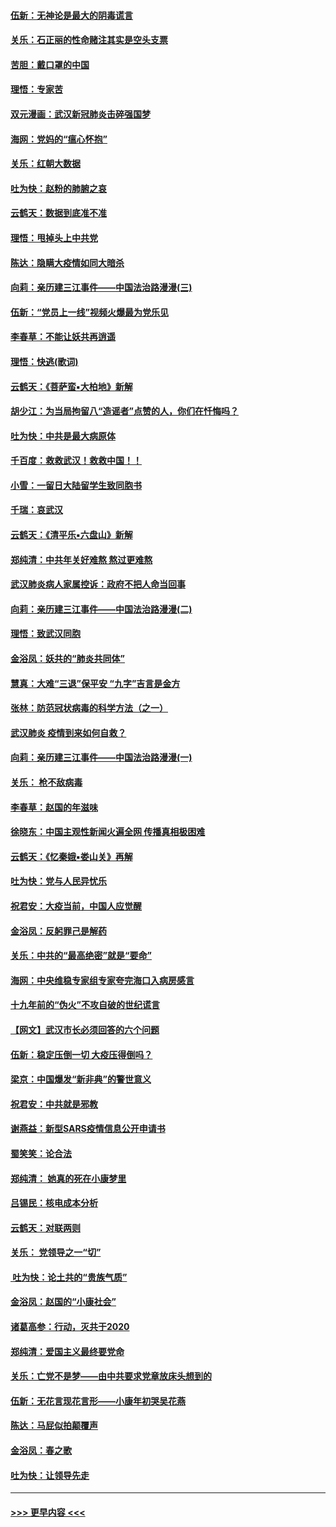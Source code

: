 #### [伍新：无神论是最大的阴毒谎言](../pages/nsc993/n11846129.md?t=02061402) 
#### [关乐：石正丽的性命赌注其实是空头支票](../pages/nsc993/n11846109.md?t=02061402) 
#### [苦胆：戴口罩的中国](../pages/nsc993/n11845576.md?t=02061402) 
#### [理悟：专家苦](../pages/nsc993/n11845564.md?t=02061402) 
#### [双元漫画：武汉新冠肺炎击碎强国梦](../pages/nsc993/n11843320.md?t=02061402) 
#### [海网：党妈的“瘟心怀抱”](../pages/nsc993/n11840740.md?t=02061402) 
#### [关乐：红朝大数据](../pages/nsc993/n11840675.md?t=02061402) 
#### [吐为快：赵粉的肺腑之哀](../pages/nsc993/n11840618.md?t=02061402) 
#### [云鹤天：数据到底准不准](../pages/nsc993/n11840325.md?t=02061402) 
#### [理悟：甩掉头上中共党](../pages/nsc993/n11838826.md?t=02061402) 
#### [陈达：隐瞒大疫情如同大暗杀](../pages/nsc993/n11838771.md?t=02061402) 
#### [向莉：亲历建三江事件——中国法治路漫漫(三)](../pages/nsc993/n11831825.md?t=02061402) 
#### [伍新：“党员上一线”视频火爆最为党乐见](../pages/nsc993/n11838200.md?t=02061402) 
#### [李春草：不能让妖共再逍遥](../pages/nsc993/n11838102.md?t=02061402) 
#### [理悟：快逃(歌词)](../pages/nsc993/n11838083.md?t=02061402) 
#### [云鹤天：《菩萨蛮▪大柏地》新解](../pages/nsc993/n11838059.md?t=02061402) 
#### [胡少江：为当局拘留八“造谣者”点赞的人，你们在忏悔吗？](../pages/nsc993/n11836801.md?t=02061402) 
#### [吐为快：中共是最大病原体](../pages/nsc993/n11836748.md?t=02061402) 
#### [千百度：救救武汉！救救中国！！](../pages/nsc993/n11836145.md?t=02061402) 
#### [小雪：一留日大陆留学生致同胞书](../pages/nsc993/n11834624.md?t=02061402) 
#### [千瑞：哀武汉](../pages/nsc993/n11833647.md?t=02061402) 
#### [云鹤天：《清平乐▪六盘山》新解](../pages/nsc993/n11833611.md?t=02061402) 
#### [郑纯清：中共年关好难熬 熬过更难熬](../pages/nsc993/n11833489.md?t=02061402) 
#### [武汉肺炎病人家属控诉：政府不把人命当回事](../pages/nsc993/n11833205.md?t=02061402) 
#### [向莉：亲历建三江事件——中国法治路漫漫(二)](../pages/nsc993/n11829102.md?t=02061402) 
#### [理悟：致武汉同胞](../pages/nsc993/n11831522.md?t=02061402) 
#### [金浴凤：妖共的“肺炎共同体”](../pages/nsc993/n11829448.md?t=02061402) 
#### [慧真：大难“三退”保平安 “九字”吉言是金方](../pages/nsc993/n11829501.md?t=02061402) 
#### [张林：防范冠状病毒的科学方法（之一）](../pages/nsc993/n11828618.md?t=02061402) 
#### [武汉肺炎 疫情到来如何自救？](../pages/nsc993/n11827632.md?t=02061402) 
#### [向莉：亲历建三江事件——中国法治路漫漫(一)](../pages/nsc993/n11827190.md?t=02061402) 
#### [关乐： 枪不敌病毒](../pages/nsc993/n11826746.md?t=02061402) 
#### [李春草：赵国的年滋味](../pages/nsc993/n11826321.md?t=02061402) 
#### [徐晓东：中国主观性新闻火遍全网 传播真相极困难](../pages/nsc993/n11826508.md?t=02061402) 
#### [云鹤天：《忆秦娥▪娄山关》再解](../pages/nsc993/n11824682.md?t=02061402) 
#### [吐为快：党与人民异忧乐](../pages/nsc993/n11824660.md?t=02061402) 
#### [祝君安：大疫当前，中国人应觉醒](../pages/nsc993/n11821946.md?t=02061402) 
#### [金浴凤：反躬罪己是解药](../pages/nsc993/n11820280.md?t=02061402) 
#### [关乐：中共的“最高绝密”就是“要命”](../pages/nsc993/n11816946.md?t=02061402) 
#### [海网：中央维稳专家组专家夸完海口入病房感言](../pages/nsc993/n11815138.md?t=02061402) 
#### [十九年前的“伪火”不攻自破的世纪谎言](../pages/nsc993/n11813238.md?t=02061402) 
#### [【网文】武汉市长必须回答的六个问题](../pages/nsc993/n11813848.md?t=02061402) 
#### [伍新：稳定压倒一切 大疫压得倒吗？](../pages/nsc993/n11812634.md?t=02061402) 
#### [梁京：中国爆发“新非典”的警世意义](../pages/nsc993/n11812554.md?t=02061402) 
#### [祝君安：中共就是邪教](../pages/nsc993/n11812431.md?t=02061402) 
#### [谢燕益：新型SARS疫情信息公开申请书](../pages/nsc993/n11808840.md?t=02061402) 
#### [蜀笑笑：论合法](../pages/nsc993/n11808064.md?t=02061402) 
#### [郑纯清： 她真的死在小康梦里](../pages/nsc993/n11806623.md?t=02061402) 
#### [吕锡民：核电成本分析](../pages/nsc993/n11806284.md?t=02061402) 
#### [云鹤天：对联两则](../pages/nsc993/n11805957.md?t=02061402) 
#### [关乐： 党领导之一“切”](../pages/nsc993/n11804505.md?t=02061402) 
#### [ 吐为快：论土共的“贵族气质”](../pages/nsc993/n11804490.md?t=02061402) 
#### [金浴凤：赵国的“小康社会”](../pages/nsc993/n11804452.md?t=02061402) 
#### [诸葛高参：行动，灭共于2020](../pages/nsc993/n11804120.md?t=02061402) 
#### [郑纯清：爱国主义最终要党命](../pages/nsc993/n11802197.md?t=02061402) 
#### [关乐：亡党不是梦——由中共要求党章放床头想到的](../pages/nsc993/n11802156.md?t=02061402) 
#### [伍新：无花言现花言形——小康年初哭吴花燕](../pages/nsc993/n11800044.md?t=02061402) 
#### [陈达：马屁似拍颠覆声](../pages/nsc993/n11800010.md?t=02061402) 
#### [金浴凤：春之歌](../pages/nsc993/n11797687.md?t=02061402) 
#### [吐为快：让领导先走](../pages/nsc993/n11797512.md?t=02061402) 

----
#### [ >>> 更早内容 <<< ](../indexes/nsc993-earlier.md)

